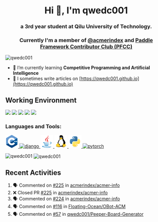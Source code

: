 <h1 align="center">Hi 👋, I'm qwedc001</h1>
<h3 align="center">a 3rd year student at Qilu University of Technology.</h3>
<h3 align="center">Currently I'm a member of <a href="https://github.com/acmerindex">@acmerindex</a> and <a href="https://github.com/PaddlePaddle/community/tree/master/pfcc">Paddle Framework Contributor Club (PFCC)</a></h3>

<p align="left"> <img src="https://komarev.com/ghpvc/?username=qwedc001&label=Profile%20views&color=0e75b6&style=flat" alt="qwedc001" /> </p>

- 🌱 I’m currently learning **Competitive Programming and Artificial Intelligence**
- 📝 I sometimes write articles on [https://qwedc001.github.io](https://qwedc001.github.io)

## Working Environment

![](https://img.shields.io/badge/Core_i9_13900HX-000?logo=intel&logoColor=fff) ![](https://img.shields.io/badge/RTX_4070_Laptop-000?logo=nvidia) [![](https://img.shields.io/badge/OS-Arch%20Linux-33aadd?style=flat-square&logo=arch-linux&logoColor=ffffff)](https://www.archlinux.org/) [![](https://img.shields.io/badge/Windows_11_x64-0078D4?logo=windows&logoColor=fff)](https://microsoft.com)
[![](https://img.shields.io/badge/REDMI-K80-f5010c?style=flat-square&logo=xiaomi&logoColor=ffffff)](https://www.mi.com/)
<h3 align="left">Languages and Tools:</h3>
<p align="left"> <a href="https://www.w3schools.com/cpp/" target="_blank" rel="noreferrer"> <img src="https://raw.githubusercontent.com/devicons/devicon/master/icons/cplusplus/cplusplus-original.svg" alt="cplusplus" width="40" height="40"/> </a> <a href="https://www.djangoproject.com/" target="_blank" rel="noreferrer"> <img src="https://cdn.worldvectorlogo.com/logos/django.svg" alt="django" width="40" height="40"/> </a> <a href="https://www.java.com" target="_blank" rel="noreferrer"> <img src="https://raw.githubusercontent.com/devicons/devicon/master/icons/java/java-original.svg" alt="java" width="40" height="40"/> </a> <a href="https://www.linux.org/" target="_blank" rel="noreferrer"> <img src="https://raw.githubusercontent.com/devicons/devicon/master/icons/linux/linux-original.svg" alt="linux" width="40" height="40"/> </a> <a href="https://www.python.org" target="_blank" rel="noreferrer"> <img src="https://raw.githubusercontent.com/devicons/devicon/master/icons/python/python-original.svg" alt="python" width="40" height="40"/> </a> <a href="https://pytorch.org/" target="_blank" rel="noreferrer"> <img src="https://www.vectorlogo.zone/logos/pytorch/pytorch-icon.svg" alt="pytorch" width="40" height="40"/> </a> </p>

<p><img align="left" src="https://readme-stats-eta-flame.vercel.app/api/top-langs?username=qwedc001&show_icons=true&locale=en&layout=compact&exclude_repo=qwedc001.github.io,readme-stats,stats-cards" alt="qwedc001" /></p>

<p> <img align="center" src="https://readme-stats-eta-flame.vercel.app/api?username=qwedc001&show_icons=true&locale=en&exclude_repo=qwedc001.github.io" alt="qwedc001" /></p>

## Recent Activities
<!--START_SECTION:activity-->
1. 🗣 Commented on [#225](https://github.com/acmerindex/acmer-info/pull/225#issuecomment-3471647905) in [acmerindex/acmer-info](https://github.com/acmerindex/acmer-info)
2. ❌ Closed PR [#225](undefined) in [acmerindex/acmer-info](https://github.com/acmerindex/acmer-info)
3. 🗣 Commented on [#224](https://github.com/acmerindex/acmer-info/pull/224#issuecomment-3450906225) in [acmerindex/acmer-info](https://github.com/acmerindex/acmer-info)
4. 🗣 Commented on [#116](https://github.com/Floating-Ocean/OBot-ACM/pull/116#issuecomment-3414791767) in [Floating-Ocean/OBot-ACM](https://github.com/Floating-Ocean/OBot-ACM)
5. 🗣 Commented on [#57](https://github.com/qwedc001/Peeper-Board-Generator/pull/57#issuecomment-3405567065) in [qwedc001/Peeper-Board-Generator](https://github.com/qwedc001/Peeper-Board-Generator)
<!--END_SECTION:activity-->
